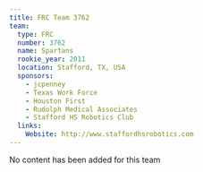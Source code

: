 ```yaml
---
title: FRC Team 3762
team:
  type: FRC
  number: 3762
  name: Spartans
  rookie_year: 2011
  location: Stafford, TX, USA
  sponsors:
    - jcpenney
    - Texas Work Force
    - Houston First
    - Rudolph Medical Associates
    - Stafford HS Robotics Club
  links:
    Website: http://www.staffordhsrobotics.com
---
```

No content has been added for this team